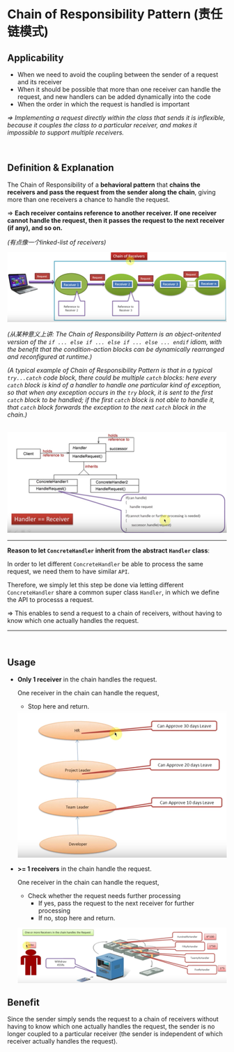 # Chain of Responsibility Pattern (责任链模式)

## Applicability

* When we need to avoid the coupling between the sender of a request and its receiver
* When it should be possible that more than one receiver can handle the request, and new handlers can be added dynamically into the code
* When the order in which the request is handled is important

*=> Implementing a request directly within the class that sends it is inflexible, because it couples the class to a particular receiver, and makes it impossible to support multiple receivers.*

<br>

## Definition & Explanation

The Chain of Responsibility of a **behavioral pattern** that **chains the receivers and pass the request from the sender along the chain**, giving more than one receivers a chance to handle the request.

=> **Each receiver contains reference to another receiver. If one receiver cannot handle the request, then it passes the request to the next receiver (if any), and so on.**

*(有点像一个linked-list of receivers)*

<img src="https://github.com/Ziang-Lu/Design-Patterns/blob/master/4-Behavioral%20Patterns/7-Chain%20of%20Responsibility%20Pattern/chain_of_responsibility_pattern_illustration.png?raw=true">

*(从某种意义上讲: The Chain of Responsibility Pattern is an object-oritented version of the `if ... else if ... else if ... else ... endif` idiom, with the benefit that the condition-action blocks can be dynamically rearranged and reconfigured at runtime.)*

*(A typical example of Chain of Responsibility Pattern is that in a typical `try...catch` code block, there could be multiple `catch` blocks: here every `catch` block is kind of a handler to handle one particular kind of exception, so that when any exception occurs in the `try` block, it is sent to the first `catch` block to be handled; if the first `catch` block is not able to handle it, that `catch` block forwards the exception to the next `catch` block in the chain.)*

<br>

<img src="https://github.com/Ziang-Lu/Design-Patterns/blob/master/4-Behavioral%20Patterns/7-Chain%20of%20Responsibility%20Pattern/chain_of_responsibility_pattern.png?raw=true">

***

**Reason to let `ConcreteHandler` inherit from the abstract `Handler` class**:

In order to let different `ConcreteHandler` be able to process the same request, we need them to have similar `API`. 

Therefore, we simply let this step be done via letting different `ConcreteHandler`  share a common super class `Handler`, in which we define the API to processs a request.

=> This enables to send a request to a chain of receivers, without having to know which one actually handles the request.

***

<br>

## Usage

* **Only 1 receiver** in the chain handles the request.

  One receiver in the chain can handle the request,

  * Stop here and return.

  <img src="https://github.com/Ziang-Lu/Design-Patterns/blob/master/4-Behavioral%20Patterns/7-Chain%20of%20Responsibility%20Pattern/Usage%201-Only%20One%20Receiver%20Handles%20Request/only_one_receiver_handles_request.png?raw=true" width="600px">

* **>= 1 receivers** in the chain handle the request.

  One receiver in the chain can handle the request,

  * Check whether the request needs further processing
    * If yes, pass the request to the next receiver for further processing
    * If no, stop here and return.

  <img src="https://github.com/Ziang-Lu/Design-Patterns/blob/master/4-Behavioral%20Patterns/7-Chain%20of%20Responsibility%20Pattern/Usage%202-One%20or%20More%20Receivers%20Handle%20Request/one_or_more_receivers_handle_request.png?raw=true"><br>

## Benefit

Since the sender simply sends the request to a chain of receivers without having to know which one actually handles the request,  the sender is no longer coupled to a particular receiver (the sender is independent of which receiver actually handles the request).